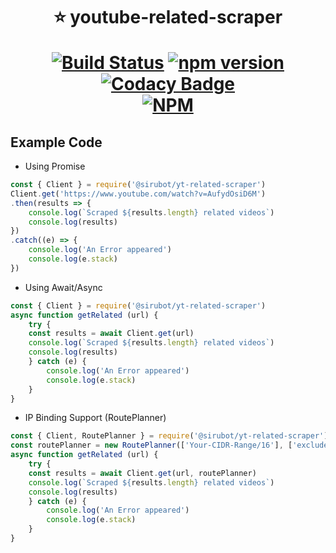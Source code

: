 <h1 align="center">⭐  youtube-related-scraper

[![Build Status](https://travis-ci.org/SiruBOT/youtube-related-scraper.svg?branch=master)](https://travis-ci.org/SiruBOT/youtube-related-scraper)
[![npm version](https://badge.fury.io/js/%40sirubot%2Fyt-related-scraper.svg)](https://badge.fury.io/js/%40sirubot%2Fyt-related-scraper)
[![Codacy Badge](https://app.codacy.com/project/badge/Grade/6a8ff39161674738806a8b245923c75e)](https://www.codacy.com/gh/SiruBOT/youtube-related-scraper?utm_source=github.com&utm_medium=referral&utm_content=SiruBOT/youtube-related-scraper&utm_campaign=Badge_Grade)   
[![NPM](https://nodei.co/npm/@sirubot/yt-related-scraper.png)](https://nodei.co/npm/@sirubot/yt-related-scraper/)
</h1>


## Example Code

-   Using Promise

```js
const { Client } = require('@sirubot/yt-related-scraper')
Client.get('https://www.youtube.com/watch?v=AufydOsiD6M')
.then(results => {
    console.log(`Scraped ${results.length} related videos`)
    console.log(results)
})
.catch((e) => {
    console.log('An Error appeared')
    console.log(e.stack)
})
```

-   Using Await/Async

```js
const { Client } = require('@sirubot/yt-related-scraper')
async function getRelated (url) {
    try {
    const results = await Client.get(url)
    console.log(`Scraped ${results.length} related videos`)
    console.log(results)
    } catch (e) {
        console.log('An Error appeared')
        console.log(e.stack)
    }
}
```

-   IP Binding Support (RoutePlanner)

```js
const { Client, RoutePlanner } = require('@sirubot/yt-related-scraper')
const routePlanner = new RoutePlanner(['Your-CIDR-Range/16'], ['exclude-ip'], 1) // ipBlocks, excludedIps, failedRetry, -1 = Default Value, 0 = Infinity
async function getRelated (url) {
    try {
    const results = await Client.get(url, routePlanner)
    console.log(`Scraped ${results.length} related videos`)
    console.log(results)
    } catch (e) {
        console.log('An Error appeared')
        console.log(e.stack)
    }
}
```
